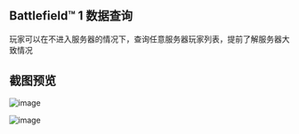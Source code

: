 ## Battlefield™ 1 数据查询

玩家可以在不进入服务器的情况下，查询任意服务器玩家列表，提前了解服务器大致情况

## 截图预览

![image](https://github.com/CrazyZhang666/Battlefield1/assets/28080853/7a978e77-31d0-4656-b2e4-17f7b12c886c)

![image](https://github.com/CrazyZhang666/Battlefield1/assets/28080853/3a6c9e94-bf2b-4460-9707-fd82ab8c9597)
